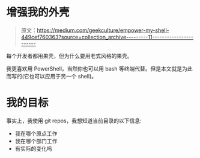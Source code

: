 # 增强我的外壳

> 原文：<https://medium.com/geekculture/empower-my-shell-449cef760363?source=collection_archive---------11----------------------->

每个开发者都用果壳，但为什么要用老式风格的果壳。

我更喜欢用 PowerShell，当然你也可以用 bash 等终端代替。但是本文就是为此而写的(它也可以应用于另一个 shell)。

# 我的目标

事实上，我使用 git repos，我想知道当前目录的以下信息:

*   我在哪个原点工作
*   我在哪个部门工作
*   有实际的变化吗